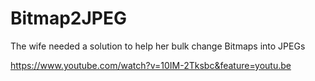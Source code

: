 # Bitmap2JPEG
The wife needed a solution to help her bulk change Bitmaps into JPEGs

https://www.youtube.com/watch?v=10IM-2Tksbc&feature=youtu.be
